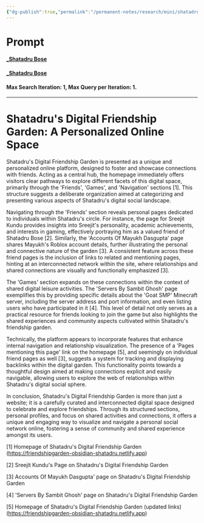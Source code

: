 ```yaml
---
{"dg-publish":true,"permalink":"/permanent-notes/research/mini/shatadru-s-digital-friendship-garden-a-personalized-online-space/"}
---
```


# Prompt

#### [\_Shatadru Bose](https://friendshipgarden-obsidian-shatadru.netlify.app)

#### [\_Shatadru Bose](https://friendshipgarden-obsidian-shatadru.netlify.app)

#### Max Search Iteration: 1, Max Query per Iteration: 1.

---
# Shatadru's Digital Friendship Garden: A Personalized Online Space

Shatadru's Digital Friendship Garden is presented as a unique and personalized online platform, designed to foster and showcase connections with friends.  Acting as a central hub, the homepage immediately offers visitors clear pathways to explore different facets of this digital space, primarily through the 'Friends', 'Games', and 'Navigation' sections [1]. This structure suggests a deliberate organization aimed at categorizing and presenting various aspects of Shatadru's digital social landscape.

Navigating through the 'Friends' section reveals personal pages dedicated to individuals within Shatadru's circle.  For instance, the page for Sreejit Kundu provides insights into Sreejit's personality, academic achievements, and interests in gaming, effectively portraying him as a valued friend of Shatadru Bose [2].  Similarly, the 'Accounts Of Mayukh Dasgupta' page shares Mayukh's Roblox account details, further illustrating the personal and connective nature of the garden [3].  A consistent feature across these friend pages is the inclusion of links to related and mentioning pages, hinting at an interconnected network within the site, where relationships and shared connections are visually and functionally emphasized [3].

The 'Games' section expands on these connections within the context of shared digital leisure activities.  The 'Servers By Sambit Ghosh' page exemplifies this by providing specific details about the 'Goat SMP' Minecraft server, including the server address and port information, and even listing users who have participated in it [4]. This level of detail not only serves as a practical resource for friends looking to join the game but also highlights the shared experiences and community aspects cultivated within Shatadru's friendship garden.

Technically, the platform appears to incorporate features that enhance internal navigation and relationship visualization.  The presence of a 'Pages mentioning this page' link on the homepage [5], and seemingly on individual friend pages as well [3], suggests a system for tracking and displaying backlinks within the digital garden. This functionality points towards a thoughtful design aimed at making connections explicit and easily navigable, allowing users to explore the web of relationships within Shatadru's digital social sphere.

In conclusion, Shatadru's Digital Friendship Garden is more than just a website; it is a carefully curated and interconnected digital space designed to celebrate and explore friendships. Through its structured sections, personal profiles, and focus on shared activities and connections, it offers a unique and engaging way to visualize and navigate a personal social network online, fostering a sense of community and shared experience amongst its users.

[1] Homepage of Shatadru's Digital Friendship Garden (https://friendshipgarden-obsidian-shatadru.netlify.app)

[2] Sreejit Kundu's Page on Shatadru's Digital Friendship Garden

[3] Accounts Of Mayukh Dasgupta' page on Shatadru's Digital Friendship Garden

[4] 'Servers By Sambit Ghosh' page on Shatadru's Digital Friendship Garden

[5] Homepage of Shatadru's Digital Friendship Garden (updated links) (https://friendshipgarden-obsidian-shatadru.netlify.app)